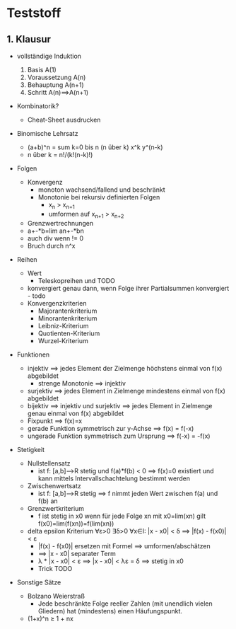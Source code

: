 # Teststoff
## 1. Klausur
+ vollständige Induktion
	1) Basis A(1)
	2) Voraussetzung A(n)
	3) Behauptung A(n+1)
	4) Schritt A(n)==>A(n+1)
+ Kombinatorik?
	+ Cheat-Sheet ausdrucken
+ Binomische Lehrsatz
	+ (a+b)^n = sum k=0 bis n (n über k) x^k y^(n-k)
	+ n über k = n!/(k!(n-k)!)
+ Folgen
	+ Konvergenz
		+ monoton wachsend/fallend und beschränkt
		+ Monotonie bei rekursiv definierten Folgen
			+ x<sub>n</sub> > x<sub>n+1</sub>
			+ umformen auf x<sub>n+1</sub> > x<sub>n+2</sub>
	+ Grenzwertrechnungen
	+ a+-*b=lim an+-*bn
	+ auch div wenn != 0
	+ Bruch durch n^x
+ Reihen
	+ Wert
		+ Teleskopreihen und TODO
	+ konvergiert genau dann, wenn Folge ihrer Partialsummen konvergiert - todo
	+ Konvergenzkriterien
		+ Majorantenkriterium
		+ Minorantenkriterium
		+ Leibniz-Kriterium
		+ Quotienten-Kriterium
		+ Wurzel-Kriterium
+ Funktionen
	+ injektiv ==> jedes Element der Zielmenge höchstens einmal von f(x) abgebildet
		+ strenge Monotonie ==> injektiv
	+ surjektiv ==> jedes Element in Zielmenge mindestens einmal von f(x) abgebildet
	+ bijektiv ==> injektiv und surjektiv ==> jedes Element in Zielmenge genau einmal von f(x) abgebildet
	+ Fixpunkt ==> f(x)=x
	+ gerade Funktion symmetrisch zur y-Achse ==> f(x) = f(-x)
	+ ungerade Funktion symmetrisch zum Ursprung ==> f(-x) = -f(x)
+ Stetigkeit
	+ Nullstellensatz
		+ ist f: [a,b]-->R stetig und f(a)*f(b) < 0 ==> f(x)=0 existiert und kann mittels Intervallschachtelung bestimmt werden
	+ Zwischenwertsatz
		+ ist f: [a,b]-->R stetig ==> f nimmt jeden Wert zwischen f(a) und f(b) an
	+ Grenzwertkriterium
		+ f ist stetig in x0 wenn für jede Folge xn mit x0=lim(xn) gilt f(x0)=lim(f(xn))=f(lim(xn))
	+ delta epsilon Kriterium
		∀ε>0 ∃δ>0 ∀x∈I: |x - x0| < δ ==> |f(x) - f(x0)| < ε
		+ |f(x) - f(x0)| ersetzen mit Formel ==> umformen/abschätzen
		+  ==> |x - x0| separater Term
		+ λ * |x - x0| < ε ==> |x - x0| < λε = δ ==> stetig in x0
		+ Trick TODO

+ Sonstige Sätze
	+ Bolzano Weierstraß
		+ Jede beschränkte Folge reeller Zahlen (mit unendlich vielen Gliedern) hat (mindestens) einen Häufungspunkt.
	 + (1+x)^n ≥ 1 + nx

